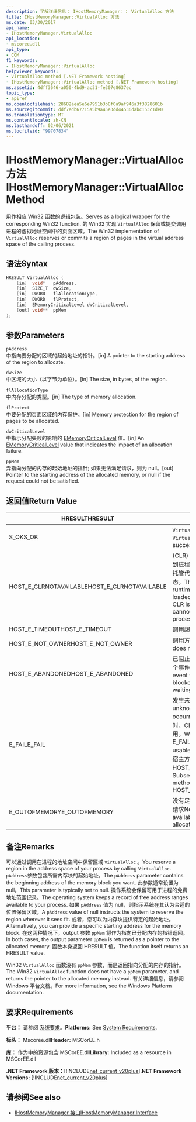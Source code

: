 ```yaml
---
description: 了解详细信息： IHostMemoryManager：： VirtualAlloc 方法
title: IHostMemoryManager::VirtualAlloc 方法
ms.date: 03/30/2017
api_name:
- IHostMemoryManager.VirtualAlloc
api_location:
- mscoree.dll
api_type:
- COM
f1_keywords:
- IHostMemoryManager::VirtualAlloc
helpviewer_keywords:
- VirtualAlloc method [.NET Framework hosting]
- IHostMemoryManager::VirtualAlloc method [.NET Framework hosting]
ms.assetid: 4dff3646-a050-4bd9-ac31-fe307e8637ec
topic_type:
- apiref
ms.openlocfilehash: 28682aea5e6e7951b3b8f0a9af946a3f3828601b
ms.sourcegitcommit: ddf7edb67715a5b9a45e3dd44536dabc153c1de0
ms.translationtype: MT
ms.contentlocale: zh-CN
ms.lasthandoff: 02/06/2021
ms.locfileid: "99707834"
---
```

# <a name="ihostmemorymanagervirtualalloc-method"></a><span data-ttu-id="b1c88-103">IHostMemoryManager::VirtualAlloc 方法</span><span class="sxs-lookup"><span data-stu-id="b1c88-103">IHostMemoryManager::VirtualAlloc Method</span></span>

<span data-ttu-id="b1c88-104">用作相应 Win32 函数的逻辑包装。</span><span class="sxs-lookup"><span data-stu-id="b1c88-104">Serves as a logical wrapper for the corresponding Win32 function.</span></span> <span data-ttu-id="b1c88-105">的 Win32 实现 `VirtualAlloc` 保留或提交调用进程的虚拟地址空间中的页面区域。</span><span class="sxs-lookup"><span data-stu-id="b1c88-105">The Win32 implementation of `VirtualAlloc` reserves or commits a region of pages in the virtual address space of the calling process.</span></span>  
  
## <a name="syntax"></a><span data-ttu-id="b1c88-106">语法</span><span class="sxs-lookup"><span data-stu-id="b1c88-106">Syntax</span></span>  
  
```cpp  
HRESULT VirtualAlloc (  
    [in]  void*   pAddress,  
    [in]  SIZE_T  dwSize,  
    [in]  DWORD   flAllocationType,  
    [in]  DWORD   flProtect,  
    [in]  EMemoryCriticalLevel dwCriticalLevel,  
    [out] void**  ppMem  
);  
```  
  
## <a name="parameters"></a><span data-ttu-id="b1c88-107">参数</span><span class="sxs-lookup"><span data-stu-id="b1c88-107">Parameters</span></span>  

 `pAddress`  
 <span data-ttu-id="b1c88-108">中指向要分配的区域的起始地址的指针。</span><span class="sxs-lookup"><span data-stu-id="b1c88-108">[in] A pointer to the starting address of the region to allocate.</span></span>  
  
 `dwSize`  
 <span data-ttu-id="b1c88-109">中区域的大小（以字节为单位）。</span><span class="sxs-lookup"><span data-stu-id="b1c88-109">[in] The size, in bytes, of the region.</span></span>  
  
 `flAllocationType`  
 <span data-ttu-id="b1c88-110">中内存分配的类型。</span><span class="sxs-lookup"><span data-stu-id="b1c88-110">[in] The type of memory allocation.</span></span>  
  
 `flProtect`  
 <span data-ttu-id="b1c88-111">中要分配的页面区域的内存保护。</span><span class="sxs-lookup"><span data-stu-id="b1c88-111">[in] Memory protection for the region of pages to be allocated.</span></span>  
  
 `dwCriticalLevel`  
 <span data-ttu-id="b1c88-112">中指示分配失败的影响的 [EMemoryCriticalLevel](ememorycriticallevel-enumeration.md) 值。</span><span class="sxs-lookup"><span data-stu-id="b1c88-112">[in] An [EMemoryCriticalLevel](ememorycriticallevel-enumeration.md) value that indicates the impact of an allocation failure.</span></span>  
  
 `ppMem`  
 <span data-ttu-id="b1c88-113">弄指向分配的内存的起始地址的指针; 如果无法满足请求，则为 null。</span><span class="sxs-lookup"><span data-stu-id="b1c88-113">[out] Pointer to the starting address of the allocated memory, or null if the request could not be satisfied.</span></span>  
  
## <a name="return-value"></a><span data-ttu-id="b1c88-114">返回值</span><span class="sxs-lookup"><span data-stu-id="b1c88-114">Return Value</span></span>  
  
|<span data-ttu-id="b1c88-115">HRESULT</span><span class="sxs-lookup"><span data-stu-id="b1c88-115">HRESULT</span></span>|<span data-ttu-id="b1c88-116">说明</span><span class="sxs-lookup"><span data-stu-id="b1c88-116">Description</span></span>|  
|-------------|-----------------|  
|<span data-ttu-id="b1c88-117">S_OK</span><span class="sxs-lookup"><span data-stu-id="b1c88-117">S_OK</span></span>|<span data-ttu-id="b1c88-118">`VirtualAlloc` 已成功返回。</span><span class="sxs-lookup"><span data-stu-id="b1c88-118">`VirtualAlloc` returned successfully.</span></span>|  
|<span data-ttu-id="b1c88-119">HOST_E_CLRNOTAVAILABLE</span><span class="sxs-lookup"><span data-stu-id="b1c88-119">HOST_E_CLRNOTAVAILABLE</span></span>|<span data-ttu-id="b1c88-120"> (CLR) 的公共语言运行时未加载到进程中，或 CLR 处于无法运行托管代码或成功处理调用的状态。</span><span class="sxs-lookup"><span data-stu-id="b1c88-120">The common language runtime (CLR) has not been loaded into a process, or the CLR is in a state in which it cannot run managed code or process the call successfully.</span></span>|  
|<span data-ttu-id="b1c88-121">HOST_E_TIMEOUT</span><span class="sxs-lookup"><span data-stu-id="b1c88-121">HOST_E_TIMEOUT</span></span>|<span data-ttu-id="b1c88-122">调用超时。</span><span class="sxs-lookup"><span data-stu-id="b1c88-122">The call timed out.</span></span>|  
|<span data-ttu-id="b1c88-123">HOST_E_NOT_OWNER</span><span class="sxs-lookup"><span data-stu-id="b1c88-123">HOST_E_NOT_OWNER</span></span>|<span data-ttu-id="b1c88-124">调用方不拥有该锁。</span><span class="sxs-lookup"><span data-stu-id="b1c88-124">The caller does not own the lock.</span></span>|  
|<span data-ttu-id="b1c88-125">HOST_E_ABANDONED</span><span class="sxs-lookup"><span data-stu-id="b1c88-125">HOST_E_ABANDONED</span></span>|<span data-ttu-id="b1c88-126">已阻止的线程或纤程正在等待某个事件时，该事件被取消。</span><span class="sxs-lookup"><span data-stu-id="b1c88-126">An event was canceled while a blocked thread or fiber was waiting on it.</span></span>|  
|<span data-ttu-id="b1c88-127">E_FAIL</span><span class="sxs-lookup"><span data-stu-id="b1c88-127">E_FAIL</span></span>|<span data-ttu-id="b1c88-128">发生未知的灾难性故障。</span><span class="sxs-lookup"><span data-stu-id="b1c88-128">An unknown catastrophic failure occurred.</span></span> <span data-ttu-id="b1c88-129">当方法返回 E_FAIL 时，CLR 在该进程内将不再可用。</span><span class="sxs-lookup"><span data-stu-id="b1c88-129">When a method returns E_FAIL, the CLR is no longer usable within the process.</span></span> <span data-ttu-id="b1c88-130">对宿主方法的后续调用会返回 HOST_E_CLRNOTAVAILABLE。</span><span class="sxs-lookup"><span data-stu-id="b1c88-130">Subsequent calls to hosting methods return HOST_E_CLRNOTAVAILABLE.</span></span>|  
|<span data-ttu-id="b1c88-131">E_OUTOFMEMORY</span><span class="sxs-lookup"><span data-stu-id="b1c88-131">E_OUTOFMEMORY</span></span>|<span data-ttu-id="b1c88-132">没有足够的可用内存来完成分配请求</span><span class="sxs-lookup"><span data-stu-id="b1c88-132">Not enough memory was available to complete the allocation request</span></span>|  
  
## <a name="remarks"></a><span data-ttu-id="b1c88-133">备注</span><span class="sxs-lookup"><span data-stu-id="b1c88-133">Remarks</span></span>  

 <span data-ttu-id="b1c88-134">可以通过调用在进程的地址空间中保留区域 `VirtualAlloc` 。</span><span class="sxs-lookup"><span data-stu-id="b1c88-134">You reserve a region in the address space of your process by calling `VirtualAlloc`.</span></span> <span data-ttu-id="b1c88-135">`pAddress`参数包含所需内存块的起始地址。</span><span class="sxs-lookup"><span data-stu-id="b1c88-135">The `pAddress` parameter contains the beginning address of the memory block you want.</span></span> <span data-ttu-id="b1c88-136">此参数通常设置为 null。</span><span class="sxs-lookup"><span data-stu-id="b1c88-136">This parameter is typically set to null.</span></span> <span data-ttu-id="b1c88-137">操作系统会保留可用于进程的免费地址范围记录。</span><span class="sxs-lookup"><span data-stu-id="b1c88-137">The operating system keeps a record of free address ranges available to your process.</span></span> <span data-ttu-id="b1c88-138">如果 `pAddress` 值为 null，则指示系统在其认为合适的位置保留区域。</span><span class="sxs-lookup"><span data-stu-id="b1c88-138">A `pAddress` value of null instructs the system to reserve the region wherever it sees fit.</span></span> <span data-ttu-id="b1c88-139">或者，您可以为内存块提供特定的起始地址。</span><span class="sxs-lookup"><span data-stu-id="b1c88-139">Alternatively, you can provide a specific starting address for the memory block.</span></span> <span data-ttu-id="b1c88-140">在这两种情况下，output 参数 `ppMem` 将作为指向已分配内存的指针返回。</span><span class="sxs-lookup"><span data-stu-id="b1c88-140">In both cases, the output parameter `ppMem` is returned as a pointer to the allocated memory.</span></span> <span data-ttu-id="b1c88-141">函数本身返回 HRESULT 值。</span><span class="sxs-lookup"><span data-stu-id="b1c88-141">The function itself returns an HRESULT value.</span></span>  
  
 <span data-ttu-id="b1c88-142">Win32 `VirtualAlloc` 函数没有 `ppMem` 参数，而是返回指向分配的内存的指针。</span><span class="sxs-lookup"><span data-stu-id="b1c88-142">The Win32 `VirtualAlloc` function does not have a `ppMem` parameter, and returns the pointer to the allocated memory instead.</span></span> <span data-ttu-id="b1c88-143">有关详细信息，请参阅 Windows 平台文档。</span><span class="sxs-lookup"><span data-stu-id="b1c88-143">For more information, see the Windows Platform documentation.</span></span>  
  
## <a name="requirements"></a><span data-ttu-id="b1c88-144">要求</span><span class="sxs-lookup"><span data-stu-id="b1c88-144">Requirements</span></span>  

 <span data-ttu-id="b1c88-145">**平台：** 请参阅 [系统要求](../../get-started/system-requirements.md)。</span><span class="sxs-lookup"><span data-stu-id="b1c88-145">**Platforms:** See [System Requirements](../../get-started/system-requirements.md).</span></span>  
  
 <span data-ttu-id="b1c88-146">**标头：** Mscoree.dll</span><span class="sxs-lookup"><span data-stu-id="b1c88-146">**Header:** MSCorEE.h</span></span>  
  
 <span data-ttu-id="b1c88-147">**库：** 作为中的资源包含 MSCorEE.dll</span><span class="sxs-lookup"><span data-stu-id="b1c88-147">**Library:** Included as a resource in MSCorEE.dll</span></span>  
  
 <span data-ttu-id="b1c88-148">**.NET Framework 版本：**[!INCLUDE[net_current_v20plus](../../../../includes/net-current-v20plus-md.md)]</span><span class="sxs-lookup"><span data-stu-id="b1c88-148">**.NET Framework Versions:** [!INCLUDE[net_current_v20plus](../../../../includes/net-current-v20plus-md.md)]</span></span>  
  
## <a name="see-also"></a><span data-ttu-id="b1c88-149">请参阅</span><span class="sxs-lookup"><span data-stu-id="b1c88-149">See also</span></span>

- [<span data-ttu-id="b1c88-150">IHostMemoryManager 接口</span><span class="sxs-lookup"><span data-stu-id="b1c88-150">IHostMemoryManager Interface</span></span>](ihostmemorymanager-interface.md)
